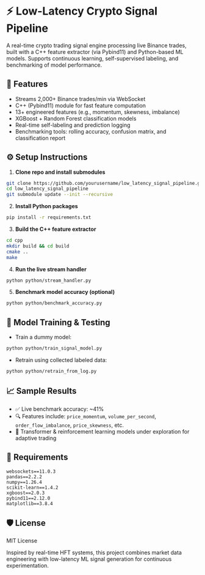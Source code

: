 # ⚡ Low-Latency Crypto Signal Pipeline

A real-time crypto trading signal engine processing live Binance trades, built with a C++ feature extractor (via Pybind11) and Python-based ML models. Supports continuous learning, self-supervised labeling, and benchmarking of model performance.

## 🧠 Features
- Streams 2,000+ Binance trades/min via WebSocket
- C++ (Pybind11) module for fast feature computation
- 13+ engineered features (e.g., momentum, skewness, imbalance)
- XGBoost + Random Forest classification models
- Real-time self-labeling and prediction logging
- Benchmarking tools: rolling accuracy, confusion matrix, and classification report

## ⚙️ Setup Instructions

1. **Clone repo and install submodules**  
```bash
git clone https://github.com/yourusername/low_latency_signal_pipeline.git
cd low_latency_signal_pipeline
git submodule update --init --recursive
```

2. **Install Python packages**  
```bash
pip install -r requirements.txt
```

3. **Build the C++ feature extractor**
```bash
cd cpp
mkdir build && cd build
cmake ..
make
```

4. **Run the live stream handler**  
```bash
python python/stream_handler.py
```

5. **Benchmark model accuracy (optional)**  
```bash
python python/benchmark_accuracy.py
```

## 🧪 Model Training & Testing

- Train a dummy model:  
```bash
python python/train_signal_model.py
```

- Retrain using collected labeled data:  
```bash
python python/retrain_from_log.py
```

## 📈 Sample Results

- ✅ Live benchmark accuracy: ~41%
- 🔍 Features include: `price_momentum`, `volume_per_second`, `order_flow_imbalance`, `price_skewness`, etc.
- 🧠 Transformer & reinforcement learning models under exploration for adaptive trading

## 📄 Requirements
```
websockets==11.0.3  
pandas==2.2.2  
numpy==1.26.4  
scikit-learn==1.4.2  
xgboost==2.0.3  
pybind11==2.12.0  
matplotlib==3.8.4  
```

## 🛡️ License

MIT License

Inspired by real-time HFT systems, this project combines market data engineering with low-latency ML signal generation for continuous experimentation.
